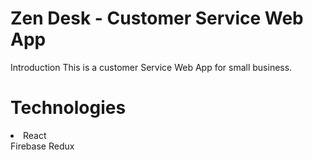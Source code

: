 # Zen Desk - Customer Service Web App


Introduction
  This is a customer Service Web App for small business. 
  
# Technologies
<li>React </li>
Firebase
Redux
